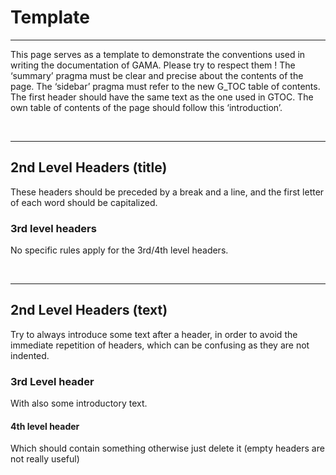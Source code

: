 # Template

---

This page serves as a template to demonstrate the conventions used in writing the documentation of GAMA. Please try to respect them ! The ‘summary’ pragma must be clear and precise about the contents of the page. The ‘sidebar’ pragma must refer to the new G\_TOC table of contents. The first header should have the same text as the one used in GTOC. The own table of contents of the page should follow this ‘introduction’.

<br />

---

## 2nd Level Headers (title)
These headers should be preceded by a break and a line, and the first letter of each word should be capitalized.

### 3rd level headers
No specific rules apply for the 3rd/4th level headers.

<br />

---

## 2nd Level Headers (text)
Try to always introduce some text after a header, in order to avoid the immediate repetition of headers, which can be confusing as they are not indented.
### 3rd Level header
With also some introductory text.
#### 4th level header
Which should contain something otherwise just delete it (empty headers are not really useful)